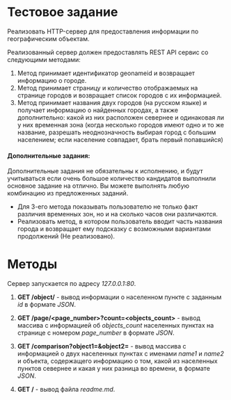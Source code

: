 
# Тестовое задание 

Реализовать HTTP-сервер для предоставления информации по географическим объектам.

Реализованный сервер должен предоставлять REST API сервис со следующими методами:
1.	Метод принимает идентификатор geonameid и возвращает информацию о городе.
2.	Метод принимает страницу и количество отображаемых на странице городов и возвращает список городов с их информацией. 
3.	Метод принимает названия двух городов (на русском языке) и получает информацию о найденных городах, а также дополнительно: какой из них расположен севернее и одинаковая ли у них временная зона (когда несколько городов имеют одно и то же название, разрешать неоднозначность выбирая город с большим населением; если население совпадает, брать первый попавшийся)

#### Дополнительные задания:
Дополнительные задания не обязательны к исполнению, и будут учитываться если очень большое количество кандидатов выполнили основное задание на отлично. Вы можете выполнять любую комбинацию из предложенных заданий.
*	Для 3-его метода показывать пользователю не только факт различия временных зон, но и на сколько часов они различаются.
*	Реализовать метод, в котором пользователь вводит часть названия города и возвращает ему подсказку с возможными вариантами продолжений (Не реализовано).

# Методы

Сервер запускается по адресу *127.0.0.1:80*.

1. **GET /object/<id>** - вывод информации о населенном пункте с заданным *id* в формате *JSON*.

2. **GET /page/<page_number>?count=<objects_count>** - вывод массива с информацией об *objects_count* населенных пунктах на странице с номером *page_number* в формате *JSON*.

3. **GET /comparison?object1=<name1>&object2=<name2>** - вывод массива с информацией о двух населенных пунктах с именами *name1* и *name2* и объекта, содержащего информацию о том, какой из населенных пунктов севернее и какая у них разница во времени, в формате *JSON*.

4. **GET /** - вывод файла *readme.md*.

